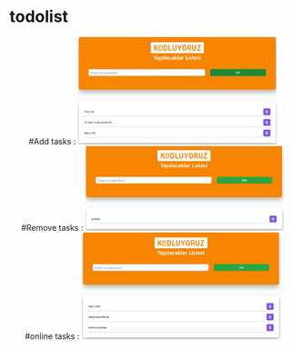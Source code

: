 # todolist

<p align="center">
  #Add tasks : 
   <img src="https://github.com/FurkanDin/todolist/blob/master/css/Screenshot%202022-02-02%20174933.jpg" width="350" alt="accessibility text"><br/>
    #Remove tasks :
   <img src="https://github.com/FurkanDin/todolist/blob/master/css/Screenshot%202022-02-02%20174517.jpg" width="350" title="hover text"><br/>
    #online tasks : 
   <img src="https://github.com/FurkanDin/todolist/blob/master/css/Screenshot%202022-02-02%20175055.jpg" width="350" alt="accessibility text">
</p>
